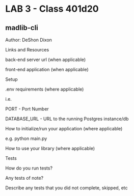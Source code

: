 # LAB 3 - Class 401d20

## madlib-cli

Author: DeShon Dixon

Links and Resources

back-end server url (when applicable)

front-end application (when applicable)

Setup

.env requirements (where applicable)

i.e.

PORT - Port Number

DATABASE_URL - URL to the running Postgres instance/db

How to initialize/run your application (where applicable)

e.g. python main.py

How to use your library (where applicable)

Tests

How do you run tests?

Any tests of note?

Describe any tests that you did not complete, skipped, etc

